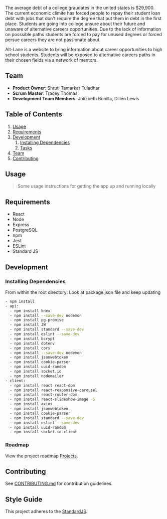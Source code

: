 The average debt of a college graudates in the united states is $29,900. The current economic climite has forced people to repay their student loan debt with jobs that don't require the degree that put them in debt in the first place. Students are going into college unsure about their future and unaware of alternative careers opportunities. Due to the lack of information on posssible paths students are forced to pay for unused degrees or forced persue careers they are not passionate about. 

Alt-Lane is a website to bring information about career opportunities to high school students. Students will be exposed to alternative careers paths in their chosen fields via a network of mentors.

## Team
  - __Product Owner__: Shruti Tamarkar Tuladhar
  - __Scrum Master__: Tracey Thomas 
  - __Development Team Members__: Jolizbeth Bonilla, Dillen Lewis

## Table of Contents

1. [Usage](#Usage)
1. [Requirements](#requirements)
1. [Development](#development)
    1. [Installing Dependencies](#installing-dependencies)
    1. [Tasks](#tasks)
1. [Team](#team)
1. [Contributing](#contributing)

## Usage

> Some usage instructions for getting the app up and running locally

## Requirements

- React 
- Node
- Express
- PostgreSQL
- npm 
- Jest 
- ESLint
- Standard JS

## Development

### Installing Dependencies

From within the root directory: Look at package.json file and keep updating

```sh
- npm install  
- api: 
  - npm install knex 
  - npm install --save-dev nodemon
  - npm install pg-promise
  - npm install JW
  - npm install standard --save-dev
  - npm install eslint --save-dev
  - npm install bcrypt 
  - npm install dotenv 
  - npm install cors
  - npm install --save-dev nodemon
  - npm install jsonwebtoken
  - npm install cookie-parser
  - npm install uuid-random
  - npm install socket.io
  - npm install nodemailer
- client: 
  - npm install react react-dom
  - npm install react-responsive-carousel
  - npm install react-router-dom
  - npm install react-slideshow-image -S
  - npm install axios
  - npm install jsonwebtoken
  - npm install cookie-parser
  - npm install standard --save-dev
  - npm install eslint --save-dev
  - npm install uuid-random
  - npm install socket.io-client
```

### Roadmap

View the project roadmap [Projects](https://github.com/Conscious-Coders/Alt-Lane/projects).


## Contributing

See [CONTRIBUTING.md](CONTRIBUTING.md) for contribution guidelines.


## Style Guide

This project adheres to the [StandardJS](https://github.com/standard/standard).
